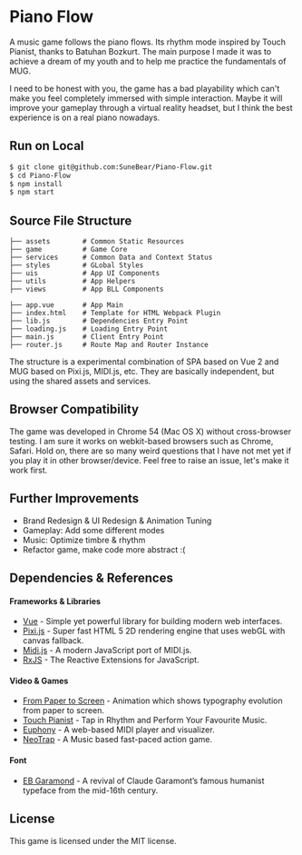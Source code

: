 # Piano Flow
A music game follows the piano flows. Its rhythm mode inspired by Touch Pianist, thanks to Batuhan Bozkurt. The main purpose I made it was to achieve a dream of my youth and to help me practice the fundamentals of MUG.

I need to be honest with you, the game has a bad playability which can't make you feel completely immersed with simple interaction. Maybe it will improve your gameplay through a virtual reality headset, but I think the best experience is on a real piano nowadays.

## Run on Local
``` bash
$ git clone git@github.com:SuneBear/Piano-Flow.git
$ cd Piano-Flow
$ npm install
$ npm start
```

## Source File Structure
``` base
├── assets        # Common Static Resources
├── game          # Game Core
├── services      # Common Data and Context Status
├── styles        # GLobal Styles
├── uis           # App UI Components
├── utils         # App Helpers
├── views         # App BLL Components

├── app.vue       # App Main
├── index.html    # Template for HTML Webpack Plugin
├── lib.js        # Dependencies Entry Point
├── loading.js    # Loading Entry Point
├── main.js       # Client Entry Point
├── router.js     # Route Map and Router Instance
```
The structure is a experimental combination of SPA based on Vue 2 and MUG based on Pixi.js, MIDI.js, etc. They are basically independent, but using the shared assets and services.

## Browser Compatibility
The game was developed in Chrome 54 (Mac OS X) without cross-browser testing. I am sure it works on webkit-based browsers such as Chrome, Safari. Hold on, there are so many weird questions that I have not met yet if you play it in other browser/device. Feel free to raise an issue, let's make it work first.

## Further Improvements
- Brand Redesign & UI Redesign & Animation Tuning
- Gameplay: Add some different modes
- Music: Optimize timbre & rhythm
- Refactor game, make code more abstract :(

## Dependencies & References

#### Frameworks & Libraries
- [Vue](https://github.com/vuejs/vue) - Simple yet powerful library for building modern web interfaces.
- [Pixi.js](https://github.com/pixijs/pixi.js) - Super fast HTML 5 2D rendering engine that uses webGL with canvas fallback.
- [Midi.js](https://github.com/SuneBear/midi.js) - A modern JavaScript port of MIDI.js.
- [RxJS](https://github.com/Reactive-Extensions/RxJS) - The Reactive Extensions for JavaScript.

#### Video & Games
- [From Paper to Screen](https://vimeo.com/69375692) - Animation which shows typography evolution from paper to screen.
- [Touch Pianist](http://touchpianist.com) - Tap in Rhythm and Perform Your Favourite Music.
- [Euphony](https://github.com/qiao/euphony) - A web-based MIDI player and visualizer.
- [NeoTrap](https://github.com/omarhuseynov011/NeoTrap) - A Music based fast-paced action game.

#### Font
- [EB Garamond](http://www.georgduffner.at/ebgaramond) - A revival of Claude Garamont’s famous humanist typeface from the mid-16th century.

## License
This game is licensed under the MIT license.
